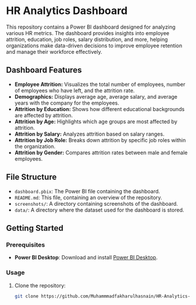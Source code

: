 # HR Analytics Dashboard

This repository contains a Power BI dashboard designed for analyzing various HR metrics. The dashboard provides insights into employee attrition, education, job roles, salary distribution, and more, helping organizations make data-driven decisions to improve employee retention and manage their workforce effectively.

## Dashboard Features

- **Employee Attrition:** Visualizes the total number of employees, number of employees who have left, and the attrition rate.
- **Demographics:** Displays average age, average salary, and average years with the company for the employees.
- **Attrition by Education:** Shows how different educational backgrounds are affected by attrition.
- **Attrition by Age:** Highlights which age groups are most affected by attrition.
- **Attrition by Salary:** Analyzes attrition based on salary ranges.
- **Attrition by Job Role:** Breaks down attrition by specific job roles within the organization.
- **Attrition by Gender:** Compares attrition rates between male and female employees.

## File Structure

- `dashboard.pbix`: The Power BI file containing the dashboard.
- `README.md`: This file, containing an overview of the repository.
- `screenshots/`: A directory containing screenshots of the dashboard.
- `data/`: A directory where the dataset used for the dashboard is stored.

## Getting Started

### Prerequisites

- **Power BI Desktop**: Download and install [Power BI Desktop](https://powerbi.microsoft.com/desktop/).

### Usage

1. Clone the repository:
   ```bash
   git clone https://github.com/Muhammmadfakharulhasnain/HR-Analytics-Dashboard.git
